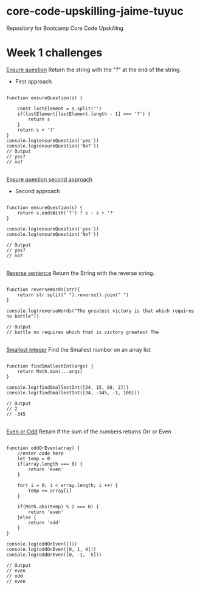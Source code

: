 # core-code-upskilling-jaime-tuyuc
Repository for Bootcamp Core Code Upskilling

# Week 1 challenges
[Ensure question](weekly-challenges\week-1\ensure_question.js) Return the string with the "?" at the end of the string.

* First approach
<pre><code> 
function ensureQuestion(s) {
    
    const lastElement = s.split('')
    if(lastElement[lastElement.length - 1] === '?') {
        return s
    }
    return s + '?'
}
console.log(ensureQuestion('yes'))
console.log(ensureQuestion('No?'))
// Output 
// yes?
// no?
</code> </pre>

[Ensure question second approach](weekly-challenges\week-1\ensure_question1.js)

* Second approach
<pre><code> 
function ensureQuestion(s) {
    return s.endsWith('?') ? s : s + '?'
}

console.log(ensureQuestion('yes'))
console.log(ensureQuestion('No?'))

// Output 
// yes?
// no?
</code> </pre>

[Reverse sentence](weekly-challenges\week-1\reversed_word.js) Return the String with the reverse string. 

<pre><code> 
function reverseWords(str){
    return str.split(" ").reverse().join(" ")
}

console.log(reverseWords("The greatest victory is that which requires no battle"))

// Output 
// battle no requires which that is victory greatest The
</code> </pre>

[Smallest integer](weekly-challenges\week-1\smalles_integer.js) Find the Smallest number on an array list

<pre><code> 
function findSmallestInt(args) {
    return Math.min(...args)
}

console.log(findSmallestInt([34, 15, 88, 2]))
console.log(findSmallestInt([34, -345, -1, 100]))

// Output 
// 2
// -345
</code> </pre>


[Even or Odd](weekly-challenges\week-1\Odd_even.js) Return if the sum of the numbers returns Orr or Even

<pre>
<code>
function oddOrEven(array) {
    //enter code here
    let temp = 0
    if(array.length === 0) {
        return 'even'
    }

    for( i = 0; i < array.length; i ++) {
        temp += array[i]
    }

    if(Math.abs(temp) % 2 === 0) {
        return 'even'
    }else { 
        return 'odd'
    }
}

console.log(oddOrEven([]))
console.log(oddOrEven([0, 1, 4]))
console.log(oddOrEven([0, -1, -5]))

// Output
// even
// odd
// even
</code>
</pre>